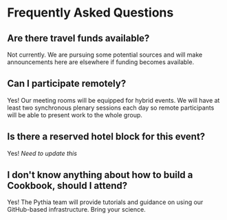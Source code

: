 # Frequently Asked Questions

## Are there travel funds available?

Not currently. We are pursuing some potential sources and will make announcements here are elsewhere if funding becomes available.

## Can I participate remotely?

Yes! Our meeting rooms will be equipped for hybrid events. We will have at least two synchronous plenary sessions each day so remote participants will be able to present work to the whole group.

## Is there a reserved hotel block for this event?

Yes! _Need to update this_

## I don't know anything about how to build a Cookbook, should I attend?

Yes! The Pythia team will provide tutorials and guidance on using our GitHub-based infrastructure. Bring your science.
